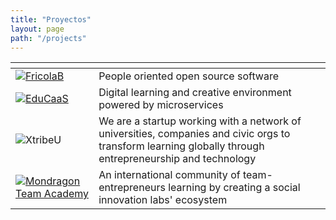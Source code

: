 ```yaml
---
title: "Proyectos"
layout: page
path: "/projects"
---
```

<name> | <description>
--- | ---
[![FricolaB](https://fricolab.github.io/images/logo_fricolaB.png)](https://fricolab.com) | People oriented open source software
[![EduCaaS](../educaas.png)](http://educaas.io) | Digital learning and creative environment powered by microservices
![XtribeU](../xtribeu.jpg) | We are a startup working with a network of universities, companies and civic orgs to transform learning globally through entrepreneurship and technology
[![Mondragon Team Academy](http://mondragonteamacademy.com/assets/images/mta/logo2_horiz.png)](http://mmondragonteamacademy.com) | An international community of team-entrepreneurs learning by creating a social innovation labs' ecosystem

